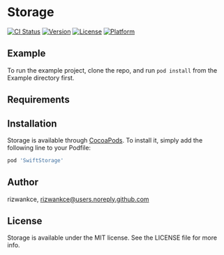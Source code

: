 # Storage

[![CI Status](http://img.shields.io/travis/rizwankce/Storage.svg?style=flat)](https://travis-ci.org/rizwankce/Storage)
[![Version](https://img.shields.io/cocoapods/v/Storage.svg?style=flat)](http://cocoapods.org/pods/Storage)
[![License](https://img.shields.io/cocoapods/l/Storage.svg?style=flat)](http://cocoapods.org/pods/Storage)
[![Platform](https://img.shields.io/cocoapods/p/Storage.svg?style=flat)](http://cocoapods.org/pods/Storage)

## Example

To run the example project, clone the repo, and run `pod install` from the Example directory first.

## Requirements

## Installation

Storage is available through [CocoaPods](http://cocoapods.org). To install
it, simply add the following line to your Podfile:

```ruby
pod 'SwiftStorage'
```

## Author

rizwankce, rizwankce@users.noreply.github.com

## License

Storage is available under the MIT license. See the LICENSE file for more info.
